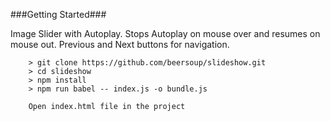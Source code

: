 
###Getting Started###

Image Slider with Autoplay.
Stops Autoplay on mouse over and resumes on mouse out.
Previous and Next buttons for navigation.


```
	> git clone https://github.com/beersoup/slideshow.git
	> cd slideshow
	> npm install
	> npm run babel -- index.js -o bundle.js

	Open index.html file in the project
```

